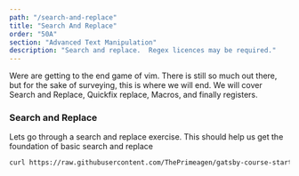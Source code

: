 ```yaml
---
path: "/search-and-replace"
title: "Search And Replace"
order: "50A"
section: "Advanced Text Manipulation"
description: "Search and replace.  Regex licences may be required."
---
```


Were are getting to the end game of vim.  There is still so much out there, but
for the sake of surveying, this is where we will end.  We will cover Search and
Replace, Quickfix replace, Macros, and finally registers.

### Search and Replace
Lets go through a search and replace exercise.  This should help us get the
foundation of basic search and replace

```bash
curl https://raw.githubusercontent.com/ThePrimeagen/gatsby-course-starter/master/course-website/lessons/exercise-3-search-and-replace.md > exercise.md && vim exercise.md
```

